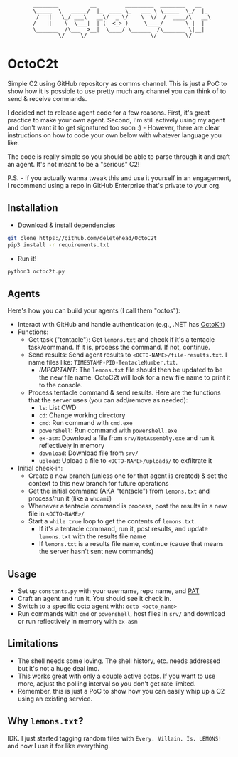 ```
        ________          __         _________  ________   __   
        \_____  \   _____/  |_  ____ \_   ___ \ \_____  \_/  |_ 
         /   |   \_/ ___\   __\/  _ \/    \  \/  /  ____/\   __\
        /    |    \  \___|  | (  <_> )     \____/       \ |  |  
        \_______  /\___  >__|  \____/ \______  /\_______ \|__|  
                \/     \/                    \/         \/      
```
# OctoC2t
Simple C2 using GitHub repository as comms channel. This is just a PoC to show how it is possible to use pretty much any channel you can think of to send & receive commands.

I decided not to release agent code for a few reasons. First, it's great practice to make your own agent. Second, I'm still actively using my agent and don't want it to get signatured too soon :) - However, there are clear instructions on how to code your own below with whatever language you like.

The code is really simple so you should be able to parse through it and craft an agent. It's not meant to be a "serious" C2!

P.S. - If you actually wanna tweak this and use it yourself in an engagement, I recommend using a repo in GitHub Enterprise that's private to your org.

## Installation
- Download & install dependencies
```sh
git clone https://github.com/deletehead/OctoC2t
pip3 install -r requirements.txt
```
- Run it!
```sh
python3 octoc2t.py
```

## Agents
Here's how you can build your agents (I call them "octos"):
- Interact with GitHub and handle authentication (e.g., .NET has [OctoKit](https://github.com/octokit))
- Functions:
  - Get task ("tentacle"): Get `lemons.txt` and check if it's a tentacle task/command. If it is, process the command. If not, continue.
  - Send results: Send agent results to `<OCTO-NAME>/file-results.txt`. I name files like: `TIMESTAMP-PID-TentacleNumber.txt`.
    - *IMPORTANT*: The `lemons.txt` file should then be updated to be the new file name. OctoC2t will look for a new file name to print it to the console.
  - Process tentacle command & send results. Here are the functions that the server uses (you can add/remove as needed):
    - `ls`: List CWD
    - `cd`: Change working directory
    - `cmd`: Run command with `cmd.exe`
    - `powershell`: Run command with `powershell.exe`
    - `ex-asm`: Download a file from `srv/NetAssembly.exe` and run it reflectively in memory
    - `download`: Download file from `srv/`
    - `upload`: Upload a file to `<OCTO-NAME>/uploads/` to exfiltrate it
- Initial check-in:
  - Create a new branch (unless one for that agent is created) & set the context to this new branch for future operations
  - Get the initial command (AKA "tentacle") from `lemons.txt` and process/run it (like a `whoami`)
  - Whenever a tentacle command is process, post the results in a new file in `<OCTO-NAME>/`
  - Start a `while true` loop to get the contents of `lemons.txt`.
    - If it's a tentacle command, run it, post results, and update `lemons.txt` with the results file name
    - If `lemons.txt` is a results file name, continue (cause that means the server hasn't sent new commands)

## Usage
- Set up `constants.py` with your username, repo name, and [PAT](https://docs.github.com/en/authentication/keeping-your-account-and-data-secure/managing-your-personal-access-tokens)
- Craft an agent and run it. You should see it check in.
- Switch to a specific octo agent with: `octo <octo_name>`
- Run commands with `cmd` or `powershell`, host files in `srv/` and download or run reflectively in memory with `ex-asm`

## Limitations
- The shell needs some loving. The shell history, etc. needs addressed but it's not a huge deal imo.
- This works great with only a couple active octos. If you want to use more, adjust the polling interval so you don't get rate limited.
- Remember, this is just a PoC to show how you can easily whip up a C2 using an existing service.

## Why `lemons.txt`?
IDK. I just started tagging random files with `Every. Villain. Is. LEMONS!` and now I use it for like everything.
